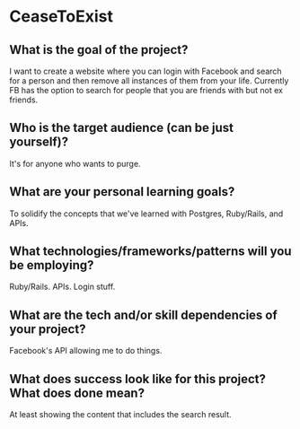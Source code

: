 # CeaseToExist

## What is the goal of the project?
I want to create a website where you can login with Facebook and search for a person and then remove all instances of them from your life. Currently FB has the option to search for people that you are friends with but not ex friends.

## Who is the target audience (can be just yourself)?
It's for anyone who wants to purge.

## What are your personal learning goals?
To solidify the concepts that we've learned with Postgres, Ruby/Rails, and APIs. 

## What technologies/frameworks/patterns will you be employing?
Ruby/Rails. APIs. Login stuff.

## What are the tech and/or skill dependencies of your project?
Facebook's API allowing me to do things.

## What does success look like for this project? What does done mean?
At least showing the content that includes the search result.
